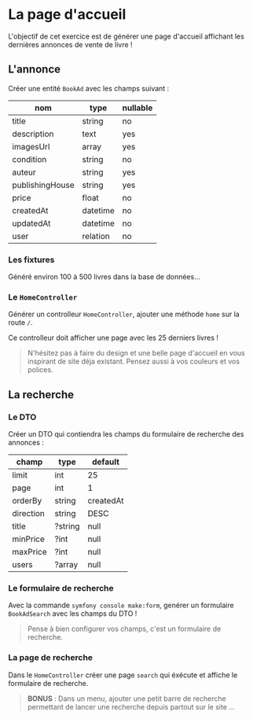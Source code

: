 # La page d'accueil

L'objectif de cet exercice est de générer une page d'accueil affichant les dernières annonces de vente de livre !

## L'annonce

Créer une entité `BookAd` avec les champs suivant :

| nom             | type     | nullable |
| --------------- | -------- | -------- |
| title           | string   | no       |
| description     | text     | yes      |
| imagesUrl       | array    | yes      |
| condition       | string   | no       |
| auteur          | string   | yes      |
| publishingHouse | string   | yes      |
| price           | float    | no       |
| createdAt       | datetime | no       |
| updatedAt       | datetime | no       |
| user            | relation | no       |

### Les fixtures

Généré environ 100 à 500 livres dans la base de données...

### Le `HomeController`

Générer un controlleur `HomeController`, ajouter une méthode `home` sur la route `/`.

Ce controlleur doit afficher une page avec les 25 derniers livres !

> N'hésitez pas à faire du design et une belle page d'accueil en vous inspirant de site déja existant. Pensez aussi à vos couleurs et vos polices.

## La recherche

### Le DTO

Créer un DTO qui contiendra les champs du formulaire de recherche des annonces :

| champ     | type    | default   |
| --------- | ------- | --------- |
| limit     | int     | 25        |
| page      | int     | 1         |
| orderBy   | string  | createdAt |
| direction | string  | DESC      |
| title     | ?string | null      |
| minPrice  | ?int    | null      |
| maxPrice  | ?int    | null      |
| users     | ?array  | null      |

### Le formulaire de recherche

Avec la commande `symfony console make:form`, genérer un formulaire `BookAdSearch` avec les champs du DTO !

> Pense à bien configurer vos champs, c'est un formulaire de recherche.

### La page de recherche

Dans le `HomeController` créer une page `search` qui éxécute et affiche le formulaire de recherche.

> **BONUS** : Dans un menu, ajouter une petit barre de recherche permettant de lancer une recherche depuis partout sur le site ...
